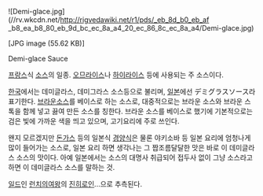 ![Demi-glace.jpg](//rv.wkcdn.net/http://rigvedawiki.net/r1/pds/_eb_8d_b0_eb_af
_b8_ea_b8_80_eb_9d_bc_ec_8a_a4_20_ec_86_8c_ec_8a_a4/Demi-glace.jpg)

[JPG image (55.62 KB)]

Demi-glace Sauce

[프랑스](%ED%94%84%EB%9E%91%EC%8A%A4.md)식 [소스](%EC%86%8C%EC%8A%A4.md)의 일종.
[오므라이스](%EC%98%A4%EB%AF%80%EB%9D%BC%EC%9D%B4%EC%8A%A4.md)나
[하이라이스](%ED%95%98%EC%9D%B4%EB%9D%BC%EC%9D%B4%EC%8A%A4.md) 등에 사용되는 주 소스이다.

[한국](%ED%95%9C%EA%B5%AD.md)에서는 데미글라스, 데미그라스 소스등으로 불리며,
[일본](%EC%9D%BC%EB%B3%B8.md)에선 デミグラスソース라 표기한다. [브라운소스](%EB%B8%8C%EB%9D%BC%EC%9A%B4%20%EC%86%8C%EC%8A%A4.md)를 베이스로 하는 소스로,
대중적으로는 브라운 소스와 브라운 스톡을 함께 넣고 끓여 만든 소스를 칭한다. 브라운 소스를 베이스로 했기에 기본적으로는 검은 빛에 가까운
색을 띄고 있으며, 고기요리에 주로 쓰인다.

왠지 모르겠지만 [돈가스](%EB%8F%88%EA%B0%80%EC%8A%A4.md) 등의 일본식
[경양식](%EA%B2%BD%EC%96%91%EC%8B%9D.md)은 물론 야키소바 등 일본 요리에 엄청나게 많이 들어가는 소스로,
일본 요리 하면 생각나는 그 짭조름달달한 맛은 바로 이 데미글라스 소스의 맛이다. 아예 일본에서는 소스의 대명사 취급되어 접두사 없이 그냥
소스라고 하면 이 데미글라스 소스를 말하는 것.

[일드](%EC%9D%BC%EB%93%9C.md)인 [런치의여왕](%EB%9F%B0%EC%B9%98%EC%9D%98%20%EC%97%AC%EC%99%95.md)의
[진히로인](%EC%A7%84%ED%9E%88%EB%A1%9C%EC%9D%B8.md)...으로 추측된다.

